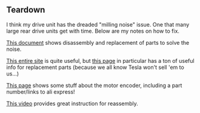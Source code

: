 ## Teardown
I think my drive unit has the dreaded "milling noise" issue. One that many large rear drive units get with time. Below are my notes on how to fix.

[This document](https://docs.google.com/document/d/1A6n0bkLowViFNtoD2bjzkL_IHk5RLS-mvYRUpe2qzGA/edit) shows disassembly and replacement of parts to solve the noise.

[This entire site](https://sites.google.com/view/teslaldu) is quite useful, but [this page](https://sites.google.com/view/teslaldu/parts) in particular has a ton of useful info for replacement parts (because we all know Tesla won't sell 'em to us...)

[This page](http://www.turbo-electric.info/teslaresearch.html) shows some stuff about the motor encoder, including a part number/links to ali express!

[This video](https://www.youtube.com/watch?v=OXSDrDztx78) provides great instruction for reassembly.